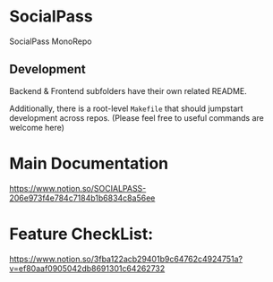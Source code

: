 # SocialPass
SocialPass MonoRepo

## Development
Backend & Frontend subfolders have their own related README.

Additionally, there is a root-level `Makefile` that should jumpstart development across repos. 
(Please feel free to useful commands are welcome here)

# Main Documentation
https://www.notion.so/SOCIALPASS-206e973f4e784c7184b1b6834c8a56ee

# Feature CheckList:
https://www.notion.so/3fba122acb29401b9c64762c4924751a?v=ef80aaf0905042db8691301c64262732
